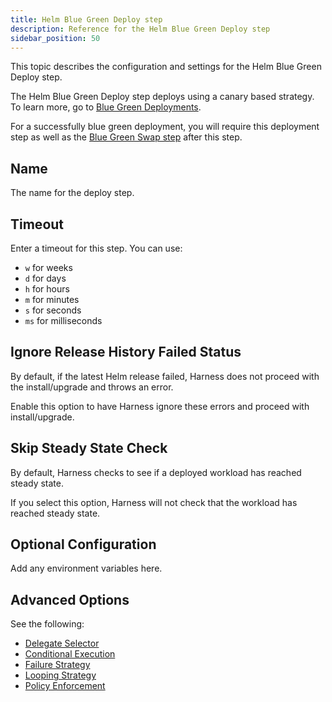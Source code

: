 ```yaml
--- 
title: Helm Blue Green Deploy step
description: Reference for the Helm Blue Green Deploy step
sidebar_position: 50
---
```


This topic describes the configuration and settings for the Helm Blue Green Deploy step.

The Helm Blue Green Deploy step deploys using a canary based strategy. To learn more, go to [Blue Green Deployments](/docs/continuous-delivery/manage-deployments/deployment-concepts#blue-green-deployment).

For a successfully blue green deployment, you will require this deployment step as well as the [Blue Green Swap step](/docs/continuous-delivery/deploy-srv-diff-platforms/helm/step-reference/helm-bg-swap) after this step.

## Name

The name for the deploy step.

## Timeout

Enter a timeout for this step. You can use: 
- `w` for weeks
- `d` for days
- `h` for hours
- `m` for minutes
- `s` for seconds
- `ms` for milliseconds

## Ignore Release History Failed Status

By default, if the latest Helm release failed, Harness does not proceed with the install/upgrade and throws an error.

Enable this option to have Harness ignore these errors and proceed with install/upgrade.

## Skip Steady State Check

By default, Harness checks to see if a deployed workload has reached steady state.

If you select this option, Harness will not check that the workload has reached steady state.

## Optional Configuration

Add any environment variables here.

## Advanced Options

See the following:

* [Delegate Selector](/docs/platform/delegates/manage-delegates/select-delegates-with-selectors)
* [Conditional Execution](/docs/platform/pipelines/step-skip-condition-settings)
* [Failure Strategy](/docs/platform/pipelines/failure-handling/define-a-failure-strategy-on-stages-and-steps)
* [Looping Strategy](/docs/platform/pipelines/looping-strategies/looping-strategies-matrix-repeat-and-parallelism)
* [Policy Enforcement](/docs/platform/governance/policy-as-code/harness-governance-overview)
